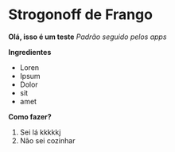 # Strogonoff de Frango

**Olá, isso é um teste**
_Padrão seguido pelos apps_

**Ingredientes**

* Loren
* Ipsum
* Dolor
* sit
* amet

**Como fazer?**

1. Sei lá kkkkkj
2. Não sei cozinhar 